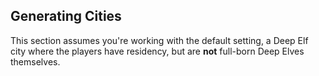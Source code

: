 ## Generating Cities

This section assumes you're working with the default setting, a Deep Elf city where the players have residency, but are **not** full-born Deep Elves themselves.
